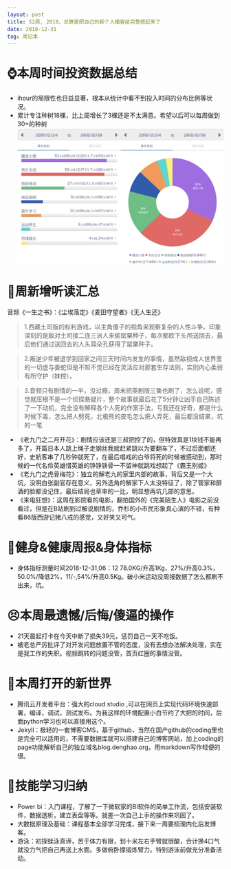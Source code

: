 ```yaml
---
layout: post
title: 52周, 2018，总算是把自己的新个人播客给完整搭起来了
date: 2018-12-31
tag: 周记本
---
```


# ⌚️本周时间投资数据总结

- ihour的局限性也日益显著，根本从统计中看不到投入时间的分布比例等状况。
- 累计专注种树18棵，比上周增长了3棵还是不太满意。希望以后可以每周做到30+的种树
![时间块统计](/images/pic/week1231.jpg)

# 📖周新增听读汇总

音频《一生之书》：《尘埃落定》《麦田守望者》《无人生还》
> 1.西藏土司版的权利游戏，以主角傻子的视角来观察复杂的人性斗争。印象深刻的是敌对土司接二连三派人来偷罂粟种子，每次都砍下头颅送回去，最后他们通过送回去的人头耳朵孔获得了罂粟种子。

> 2.叛逆少年被退学到回家之间三天时间内发生的事情，虽然敌视成人世界里的一切虚与委蛇但是不知不觉已经在灵活应对那套生存法则，实则内心柔弱有所守护（妹控）。

> 3.音频只有剧情的一半，没过瘾，周末把英剧版三集也刷了，怎么说呢，感觉就压根不是一个侦探悬疑片，整个故事就最后花了5分钟让凶手自己陈述了一下动机，完全没有解释各个人死的作案手法，亏我还在好奇，都是什么时候下毒，怎么把人劈死，北极熊的皮毛怎么把人弄死，最后都没结果，坑的一笔

- 《老九门之二月开花》：剧情应该还是三叔把控了的，但特效真是1块钱不能再多了，开篇日本人跳上绳子走钢丝我就赶紧跳以为要翻车了，不过后面都还好，史航客串了几秒钟就死了，在最后唱戏的白爷将死的时候被感动到，那时候的一代名伶英雄惜英雄的铮铮铁骨一不留神就跳戏想起了《霸王别姬》
- 《老九门之虎骨梅花》：独立的解老九的家里内部的故事，背后又是一个大坑，没明白张副官存在意义，另外选角的解家下人太没特征了，除了管家和醉酒的脸都没记住，最后结局也草率的一比，明显想再坑几部的意思。
- 《来电狂想》：这周在影院看的电影，翻拍国外的《完美陌生人》电影之前没看过，但是在B站刷到过解说剧情的，乔杉的小市民形象真心演的不错，有种看86版西游记猪八戒的感觉，又好笑又可气。

# 👊健身&健康周报&身体指标

- 身体指标测量时间2018-12-31,06：12
78.0KG/升高1Kg，27%/升高0.3%，50.0%/降低2%，11/-,54%/升高0.5Kg。破小米运动没周报数据了怎么都刷不出来，坑。

# 😣本周最遗憾/后悔/傻逼的操作

* 21天晨起打卡在今天中断了损失39元，惩罚自己一天不吃饭。
* 被老总严厉批评了对开发问题放置不管的态度，没有去想办法解决处理，实在是我工作的失职。视频跳转的问题没管，首页红圈的事情没管。

# 🦖本周打开的新世界

- 腾讯云开发者平台：强大的cloud studio ,可以在网页上实现代码环境快速部署，编译，调试，测试发布。为我这样的环境配置小白节约了大把的时间，后面python学习也可以直接用这个。
- Jekyll：极轻的一套博客CMS，基于github，当然在国产github的coding里也是完全可以适用的，不需要数据库就可以搭建自己的博客网站，加上coding的page功能解析自己的独立域名blog.denghao.org，用markdown写作轻便的很。

# 🔧技能学习归纳

* Power bi：入门课程，了解了一下微软家的BI软件的简单工作流，包括安装软件，数据透析，建立表盘等等。就差一次自己上手的操作来巩固了。
* 大数据原理及基础：课程基本全部学习完成，接下来一周要梳理内化后发博客。
* 游泳：初探蛙泳真谛，苦于体力有限，划十米左右手臂就很酸，合计换4口气就没力气把自己再送上水面。多做俯卧撑锻炼臂力。特别游泳前做充分准备活动。